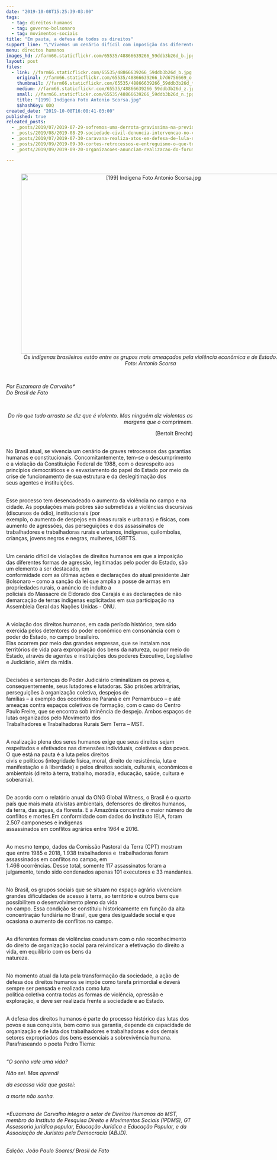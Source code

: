 ```yaml
---
date: "2019-10-08T15:25:39-03:00"
tags:
  - tag: direitos-humanos
  - tag: governo-bolsonaro
  - tag: movimentos-sociais
title: "Em pauta, a defesa de todos os direitos"
support_line: "\"Vivemos um cenário difícil com imposição das diferentes formas de agressão\" reflete artigo "
menu: direitos humanos
images_hd: //farm66.staticflickr.com/65535/48866639266_59ddb3b26d_b.jpg
layout: post
files:
  - link: //farm66.staticflickr.com/65535/48866639266_59ddb3b26d_b.jpg
    original: //farm66.staticflickr.com/65535/48866639266_b7d6756669_o.jpg
    thumbnail: //farm66.staticflickr.com/65535/48866639266_59ddb3b26d_t.jpg
    medium: //farm66.staticflickr.com/65535/48866639266_59ddb3b26d_z.jpg
    small: //farm66.staticflickr.com/65535/48866639266_59ddb3b26d_n.jpg
    title: "[199] Indígena Foto Antonio Scorsa.jpg"
    $$hashKey: 0DQ
created_date: "2019-10-08T16:08:41-03:00"
published: true
releated_posts:
  - _posts/2019/07/2019-07-29-sofremos-uma-derrota-gravissima-na-previdencia-afirma-stedile.md
  - _posts/2019/08/2019-08-29-sociedade-civil-denuncia-intervencao-no-conselho-nacional-de-direitos-humanos.md
  - _posts/2019/07/2019-07-30-caravana-realiza-atos-em-defesa-de-lula-na-bahia-sergipe-e-pernambuco.md
  - _posts/2019/09/2019-09-30-cortes-retrocessos-e-entreguismo-o-que-tudo-isso-quer-dizer.md
  - _posts/2019/09/2019-09-20-organizacoes-anunciam-realizacao-do-forum-socioambiental-em-2020.md

---
```

<div style="text-align:center">
<figure class="image" style="display:inline-block"><img alt="[199] Indígena Foto Antonio Scorsa.jpg" height="486" src="//farm66.staticflickr.com/65535/48866639266_59ddb3b26d_b.jpg" width="700" />
<figcaption><em>Os ind&iacute;genas brasileiros est&atilde;o entre os grupos mais amea&ccedil;ados pela viol&ecirc;ncia econ&ocirc;mica e de Estado. Foto: Antonio Scorsa</em></figcaption>
</figure>
</div>

<p><br />
<em>Por Euzamara de Carvalho*<br />
Do Brasil de Fato&nbsp;</em></p>

<p style="text-align: right;">&nbsp;</p>

<p style="text-align: right;"><em>Do rio que tudo arrasta se diz que &eacute; violento. Mas ningu&eacute;m diz violentas as margens que o </em>comprimem.</p>

<p style="text-align: right;">(Bertolt Brecht)</p>

<p><br />
No Brasil atual, se vivencia um cen&aacute;rio de graves retrocessos das garantias humanas e&nbsp;constitucionais. Concomitantemente, tem-se o descumprimento e a viola&ccedil;&atilde;o da Constitui&ccedil;&atilde;o Federal de 1988, com o desrespeito aos princ&iacute;pios democr&aacute;ticos e o esvaziamento do papel do&nbsp;Estado por meio da crise de funcionamento de sua estrutura e da deslegitima&ccedil;&atilde;o dos seus&nbsp;agentes e institui&ccedil;&otilde;es.</p>

<p><br />
Esse processo tem desencadeado o aumento da viol&ecirc;ncia no campo e na cidade. As popula&ccedil;&otilde;es&nbsp;mais pobres s&atilde;o submetidas a viol&ecirc;ncias discursivas (discursos de &oacute;dio), institucionais (por<br />
exemplo, o aumento de despejos em &aacute;reas rurais e urbanas) e f&iacute;sicas, com aumento de agress&otilde;es, das persegui&ccedil;&otilde;es e dos assassinatos de trabalhadores e trabalhadoras rurais e&nbsp;urbanos, ind&iacute;genas, quilombolas, crian&ccedil;as, jovens negros e negras, mulheres, LGBTTS.</p>

<p><br />
Um cen&aacute;rio dif&iacute;cil de viola&ccedil;&otilde;es de direitos humanos em que a imposi&ccedil;&atilde;o das diferentes formas&nbsp;de agress&atilde;o, legitimadas pelo poder do Estado, s&atilde;o um elemento a ser destacado, em<br />
conformidade com as &uacute;ltimas a&ccedil;&otilde;es e declara&ccedil;&otilde;es do atual presidente Jair Bolsonaro &ndash; como a&nbsp;san&ccedil;&atilde;o da lei que amplia a posse de armas em propriedades rurais, o an&uacute;ncio de indulto a<br />
policiais do Massacre de Eldorado dos Caraj&aacute;s e as declara&ccedil;&otilde;es de n&atilde;o demarca&ccedil;&atilde;o de terras&nbsp;ind&iacute;genas explicitadas em sua participa&ccedil;&atilde;o na Assembleia Geral das Na&ccedil;&otilde;es Unidas - ONU.</p>

<p><br />
A viola&ccedil;&atilde;o dos direitos humanos, em cada per&iacute;odo hist&oacute;rico, tem sido exercida pelos&nbsp;detentores do poder econ&ocirc;mico em conson&acirc;ncia com o poder do Estado, no campo brasileiro.<br />
Elas ocorrem por meio das grandes empresas, que se instalam nos territ&oacute;rios de vida para&nbsp;expropria&ccedil;&atilde;o dos bens da natureza, ou por meio do Estado, atrav&eacute;s de agentes e institui&ccedil;&otilde;es&nbsp;dos poderes Executivo, Legislativo e Judici&aacute;rio, al&eacute;m da m&iacute;dia.</p>

<p><br />
Decis&otilde;es e senten&ccedil;as do Poder Judici&aacute;rio criminalizam os povos e, consequentemente, seus&nbsp;lutadores e lutadoras. S&atilde;o pris&otilde;es arbitr&aacute;rias, persegui&ccedil;&otilde;es &agrave; organiza&ccedil;&atilde;o coletiva, despejos de<br />
fam&iacute;lias &ndash; a exemplo dos ocorridos no Paran&aacute; e em Pernambuco &ndash; e at&eacute; amea&ccedil;as contra&nbsp;espa&ccedil;os coletivos de forma&ccedil;&atilde;o, com o caso do Centro Paulo Freire, que se encontra sob&nbsp;imin&ecirc;ncia de despejo. Ambos espa&ccedil;os de lutas organizados&nbsp;pelo Movimento dos<br />
Trabalhadores e Trabalhadoras Rurais Sem Terra &ndash; MST.</p>

<p><br />
A realiza&ccedil;&atilde;o plena dos seres humanos exige que seus direitos sejam respeitados e efetivados&nbsp;nas dimens&otilde;es individuais, coletivas e dos povos. O que est&aacute; na pauta &eacute; a luta pelos direitos<br />
civis e pol&iacute;ticos (integridade f&iacute;sica, moral, direito de resist&ecirc;ncia, luta e manifesta&ccedil;&atilde;o e &agrave;&nbsp;liberdade) e pelos direitos sociais, culturais, econ&ocirc;micos e ambientais (direito &agrave; terra, trabalho, moradia, educa&ccedil;&atilde;o, sa&uacute;de, cultura e soberania).</p>

<p><br />
De acordo com o relat&oacute;rio anual da ONG Global Witness, o Brasil &eacute; o quarto pa&iacute;s que mais&nbsp;mata ativistas ambientais, defensores de direitos humanos, da terra, das &aacute;guas, da floresta. E a&nbsp;Amaz&ocirc;nia concentra o maior n&uacute;mero de conflitos e mortes.Em conformidade com dados do Instituto IELA, foram 2.507 camponeses e ind&iacute;genas<br />
assassinados em conflitos agr&aacute;rios entre 1964 e 2016.</p>

<p><br />
Ao mesmo tempo, dados da Comiss&atilde;o Pastoral da Terra (CPT) mostram que entre 1985 e&nbsp;2018, 1.938 trabalhadores e&nbsp; trabalhadoras foram assassinados em conflitos no campo, em<br />
1.466 ocorr&ecirc;ncias. Desse total, somente 117 assassinatos foram a julgamento, tendo sido&nbsp;condenados apenas 101 executores e 33 mandantes.</p>

<p><br />
No Brasil, os grupos sociais que se situam no espa&ccedil;o agr&aacute;rio vivenciam grandes dificuldades de&nbsp;acesso &agrave; terra, ao territ&oacute;rio e outros bens que possibilitem o desenvolvimento pleno da vida<br />
no campo. Essa condi&ccedil;&atilde;o se constituiu historicamente em fun&ccedil;&atilde;o da alta concentra&ccedil;&atilde;o&nbsp;fundi&aacute;ria no Brasil, que gera desigualdade social e que ocasiona o aumento de conflitos no&nbsp;campo.</p>

<p><br />
As diferentes formas de viol&ecirc;ncias coadunam com o n&atilde;o reconhecimento do direito de&nbsp;organiza&ccedil;&atilde;o social para reivindicar a efetiva&ccedil;&atilde;o do direito a vida, em equil&iacute;brio com os bens da<br />
natureza.</p>

<p><br />
No momento atual da luta pela transforma&ccedil;&atilde;o da sociedade, a a&ccedil;&atilde;o de defesa dos direitos&nbsp;humanos se imp&otilde;e como tarefa primordial e dever&aacute; sempre ser pensada e realizada como luta<br />
pol&iacute;tica coletiva contra todas as formas de viol&ecirc;ncia, opress&atilde;o e explora&ccedil;&atilde;o, e deve ser&nbsp;realizada frente a sociedade e ao Estado.</p>

<p><br />
A defesa dos direitos humanos &eacute; parte do processo hist&oacute;rico das lutas dos povos e sua&nbsp;conquista, bem como sua garantia, depende da capacidade de organiza&ccedil;&atilde;o e de luta dos&nbsp;trabalhadores e trabalhadoras e dos demais setores expropriados dos bens essenciais a&nbsp;sobreviv&ecirc;ncia humana. Parafraseando o poeta Pedro Tierra:<br />
&nbsp;</p>

<p><em>&ldquo;O sonho vale uma vida?</em></p>

<p><em>N&atilde;o sei. Mas aprendi</em></p>

<p><em>da escassa vida que gastei:</em></p>

<p><em>a morte n&atilde;o sonha.</em></p>

<p><br />
<em>*Euzamara de Carvalho integra o setor de Direitos Humanos do MST, membro do Instituto de Pesquisa Direito e Movimentos Sociais (IPDMS), GT&nbsp; Assessoria jur&iacute;dica popular, Educa&ccedil;&atilde;o Jur&iacute;dica e Educa&ccedil;&atilde;o Popular, e da Associa&ccedil;&atilde;o de Juristas pela Democracia (ABJD).</em></p>

<p><br />
<em>Edi&ccedil;&atilde;o: Jo&atilde;o Paulo Soares/ Brasil de Fato</em></p>
